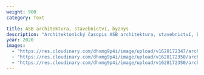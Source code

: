 ```yaml
---
weight: 900
category: Text

title: ASB architektura, stavebnictví, byznys
description: "Architektonický časopis ASB architektura, stavebnictví, byznys zveřejnil text o 5. ročníku České ceny za architekturu"
year: 2020
images:
  - "https://res.cloudinary.com/dhxmg9p4i/image/upload/v1628172347/archweb/scan-7.jpg"
  - "https://res.cloudinary.com/dhxmg9p4i/image/upload/v1628172350/archweb/scan-8.jpg"
  - "https://res.cloudinary.com/dhxmg9p4i/image/upload/v1628172350/archweb/scan-9.jpg"
---
```

